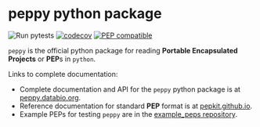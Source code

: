 # peppy python package

![Run pytests](https://github.com/pepkit/peppy/workflows/Run%20pytests/badge.svg)
[![codecov](https://codecov.io/gh/pepkit/peppy/branch/master/graph/badge.svg)](https://codecov.io/gh/pepkit/peppy)
[![PEP compatible](http://pepkit.github.io/img/PEP-compatible-green.svg)](http://pep.databio.org)

`peppy` is the official python package for reading **Portable Encapsulated Projects** or **PEP**s in `python`. 

Links to complete documentation:

* Complete documentation and API for the `peppy` python package is at [peppy.databio.org](http://peppy.databio.org).
* Reference documentation for standard **PEP** format is at [pepkit.github.io](https://pepkit.github.io/).
* Example PEPs for testing `peppy` are in the [example_peps repository](https://github.com/pepkit/example_peps).
